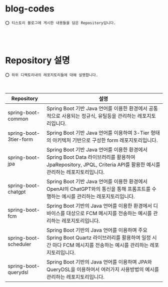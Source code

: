 # blog-codes

    ⭕️ 티스토리 블로그에 게시한 내용들을 담은 Repository입니다.

<br/>
<br/>

# Repository 설명

    ⭕️ 하위 디렉토리내의 레포지토리들에 대해 설명합니다.

<br/>

| Repository             | 설명                                                                                                                                                             |
| ---------------------- | ---------------------------------------------------------------------------------------------------------------------------------------------------------------- |
| spring-boot-common     | Spring Boot 기반 Java 언어를 이용한 환경에서 공통적으로 사용되는 정규식, 유틸등을 관리하는 레포지토리입니다.                                                     |
| spring-boot-3tier-form | Spring Boot 기반 Java 언어를 이용하여 3-Tier 형태의 아키텍처 기반으로 구성한 form 레포지토리입니다.                                                              |
| spring-boot-jpa        | Spring Boot 기반 Java 언어를 이용한 환경에서 Spring Boot Data 라이브러리를 활용하여 JpaRepository, JPQL, Criteria API를 활용한 예시를 관리하는 레포지토리입니다. |
| spring-boot-chatgpt    | Spring Boot 기반 Java 언어를 이용한 환경에서 OpenAI의 ChatGPT와의 통신을 통해 프롬프트를 수행하는 예시를 관리하는 레포지토리입니다.                              |
| spring-boot-fcm        | Spring Boot 기반의 Java 언어를 이용한 환경에서 디바이스를 대상으로 FCM 메시지를 전송하는 예시를 관리하는 레포지토리입니다.                                       |
| spring-boot-scheduler  | Spring Boot 기반의 Java 언어를 이용하며 주요 Spring Boot Quartz 라이브러리를 활용하여 일정 시간 마다 FCM 메시지를 전송하는 예시를 관리하는 레포지토리입니다.     |
| spring-boot-querydsl   | Spring Boot 기반의 Java 언어를 이용하며 JPA와 QueryDSL을 이용하여서 여러가지 사용방법의 예시를 관리하는 레포지토리입니다.                                        |
